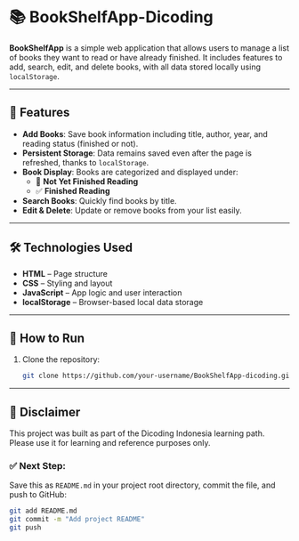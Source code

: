 # 📚 BookShelfApp-Dicoding

**BookShelfApp** is a simple web application that allows users to manage a list of books they want to read or have already finished. It includes features to add, search, edit, and delete books, with all data stored locally using `localStorage`.

---

## 🚀 Features

- **Add Books**: Save book information including title, author, year, and reading status (finished or not).
- **Persistent Storage**: Data remains saved even after the page is refreshed, thanks to `localStorage`.
- **Book Display**: Books are categorized and displayed under:
  - 📖 **Not Yet Finished Reading**
  - ✅ **Finished Reading**
- **Search Books**: Quickly find books by title.
- **Edit & Delete**: Update or remove books from your list easily.

---

## 🛠️ Technologies Used

- **HTML** – Page structure
- **CSS** – Styling and layout
- **JavaScript** – App logic and user interaction
- **localStorage** – Browser-based local data storage

---

## 📁 How to Run

1. Clone the repository:
   ```bash
   git clone https://github.com/your-username/BookShelfApp-dicoding.git

---


## 📌 Disclaimer
This project was built as part of the Dicoding Indonesia learning path. Please use it for learning and reference purposes only.

### ✅ Next Step:
Save this as `README.md` in your project root directory, commit the file, and push to GitHub:

```bash
git add README.md
git commit -m "Add project README"
git push

